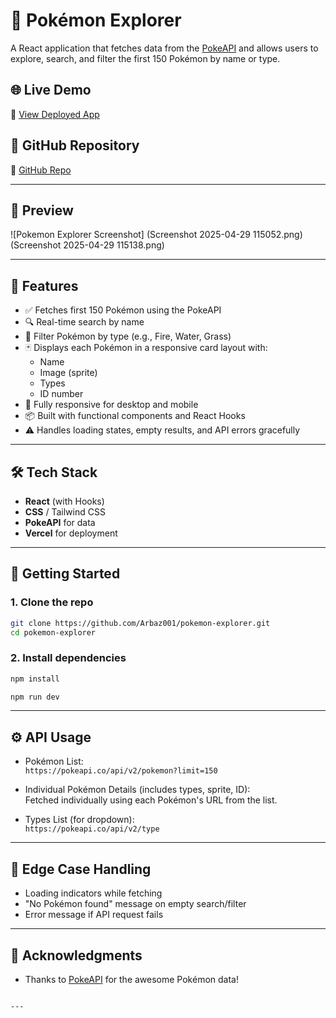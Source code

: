 # 🐾 Pokémon Explorer

A React application that fetches data from the [PokeAPI](https://pokeapi.co/) and allows users to explore, search, and filter the first 150 Pokémon by name or type.

## 🌐 Live Demo

🔗 [View Deployed App](https://your-deployed-link.com)

## 📂 GitHub Repository

🔗 [GitHub Repo](https://github.com/Arbaz001/pokemon-explorer)

---

## 📸 Preview

![Pokemon Explorer Screenshot]
(Screenshot 2025-04-29 115052.png)
(Screenshot 2025-04-29 115138.png)<!-- Optional: add a screenshot if available -->

---

## 🚀 Features

- ✅ Fetches first 150 Pokémon using the PokeAPI
- 🔍 Real-time search by name
- 🎯 Filter Pokémon by type (e.g., Fire, Water, Grass)
- 🃏 Displays each Pokémon in a responsive card layout with:
  - Name
  - Image (sprite)
  - Types
  - ID number
- 📱 Fully responsive for desktop and mobile
- 📦 Built with functional components and React Hooks
- ⚠️ Handles loading states, empty results, and API errors gracefully

---

## 🛠️ Tech Stack

- **React** (with Hooks)
- **CSS** / Tailwind CSS 
- **PokeAPI** for data
- **Vercel** for deployment

---

## 🔧 Getting Started

### 1. Clone the repo

```bash
git clone https://github.com/Arbaz001/pokemon-explorer.git
cd pokemon-explorer
```

### 2. Install dependencies

```bash
npm install
```
```bash
npm run dev
```

---

## ⚙️ API Usage

- Pokémon List:  
  `https://pokeapi.co/api/v2/pokemon?limit=150`

- Individual Pokémon Details (includes types, sprite, ID):  
  Fetched individually using each Pokémon's URL from the list.

- Types List (for dropdown):  
  `https://pokeapi.co/api/v2/type`

---

## 📌 Edge Case Handling

- Loading indicators while fetching
- "No Pokémon found" message on empty search/filter
- Error message if API request fails

---

## 🙌 Acknowledgments

- Thanks to [PokeAPI](https://pokeapi.co/) for the awesome Pokémon data!
```

---

